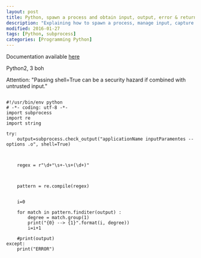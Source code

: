 ```yaml
---
layout: post
title: Python, spawn a process and obtain input, output, error & return code
description: "Explaining how to spawn a process, manage input, capture output and error streams in Python language."
modified: 2016-01-27
tags: [Python, subprocess]
categories: [Programming Python]
---
```


Documentation available [here](https://docs.python.org/2/library/subprocess.html)


Python2, 3 boh

Attention: "Passing shell=True can be a security hazard if combined with untrusted input."



~~~ text

#!/usr/bin/env python
# -*- coding: utf-8 -*-
import subprocess
import re
import string

try:
	output=subprocess.check_output("applicationName inputParamentes --options .o", shell=True)



	regex = r"\d+°\s+-\s+(\d+)" 

	
	
	pattern = re.compile(regex)
	
	
	i=0

	for match in pattern.finditer(output) :
		degree = match.group(1)
		print("{0} --> {1}".format(i, degree))
		i=i+1
        
	#print(output)
except:
	print("ERROR")

~~~

